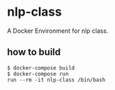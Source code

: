 # nlp-class
A Docker Environment for nlp class.

## how to build
```
$ docker-compose build
$ docker-compose run
run --rm -it nlp-class /bin/bash
```
